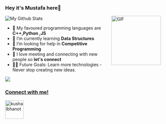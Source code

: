 ### Hey it's Mustafa here👋
<img align="right" alt="GIF" height="160px" src="https://media.giphy.com/media/du3J3cXyzhj75IOgvA/giphy.gif" />


<td>

  
![My Github Stats](https://github-readme-stats.vercel.app/api?username=Mustafa1310&show_icons=true&theme=radical)</td>
<td>
  
- 🔭 My favoured programming languages are <b>C++,Python ,JS</b>
- 🌱 I’m currently learning <b>Data Structures</b>
- 🤔 I’m looking for help in <b>Competitive Programming</b>
- 💬 I love meeting and connecting with new people so <b>let's connect</b>
- 💪🏼 Future Goals: Learn more technologies - Never stop creating new ideas.

<a href="https://readme-stats-cfgj2cxdy.vercel.app/api/top-langs/?username=Mustafa1310&hide=php&theme=radical">
  <img align="left" src="https://readme-stats-cfgj2cxdy.vercel.app/api/top-langs/?username=Mustafa1310&hide=php&theme=radical" /><br>

### Connect with me!
<p align="left">
  <a href="https://www.linkedin.com/in/mustafa1310/" target="_blank"><img align="center" src="https://cdn.jsdelivr.net/npm/simple-icons@3.0.1/icons/linkedin.svg" alt="kushalbhanot" height="60" width="60" /></a> &nbsp;&nbsp;
</p>

